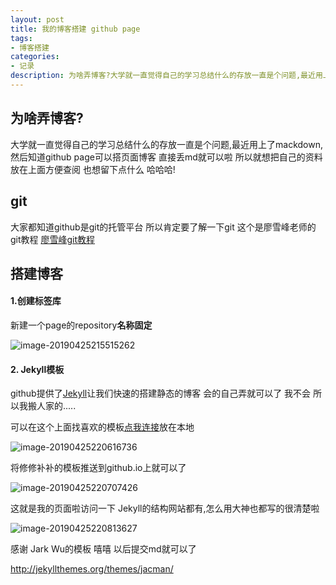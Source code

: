 ```yaml
---
layout: post
title: 我的博客搭建 github page
tags:
- 博客搭建
categories:
- 记录
description: 为啥弄博客?大学就一直觉得自己的学习总结什么的存放一直是个问题,最近用上了mackdown....
---
```






## 为啥弄博客?

大学就一直觉得自己的学习总结什么的存放一直是个问题,最近用上了mackdown,然后知道github page可以搭页面博客 直接丢md就可以啦 所以就想把自己的资料放在上面方便查阅 也想留下点什么 哈哈哈!





## git

大家都知道github是git的托管平台 所以肯定要了解一下git  这个是廖雪峰老师的git教程 [廖雪峰git教程](https://www.liaoxuefeng.com/wiki/0013739516305929606dd18361248578c67b8067c8c017b000)





## 搭建博客

#### 1.创建标签库

新建一个page的repository**名称固定**

![image-20190425215515262]({{site.url}}/mkpicture/image-20190425215515262.png)

#### 2. Jekyll模板

github提供了[Jekyll](<https://jekyllrb.com/>)让我们快速的搭建静态的博客 会的自己弄就可以了 我不会 所以我搬人家的.....

可以在这个上面找喜欢的模板[点我连接](<http://jekyllthemes.org/>)放在本地

![image-20190425220616736]({{site.url}}/mkpicture//image-20190425220616736.png)

将修修补补的模板推送到github.io上就可以了 

![image-20190425220707426]({{site.url}}/mkpicture/image-20190425220707426.png)

这就是我的页面啦访问一下  Jekyll的结构网站都有,怎么用大神也都写的很清楚啦

![image-20190425220813627]({{site.url}}/mkpicture/image-20190425220813627.png)

感谢 Jark Wu的模板 嘻嘻 以后提交md就可以了

<http://jekyllthemes.org/themes/jacman/>

